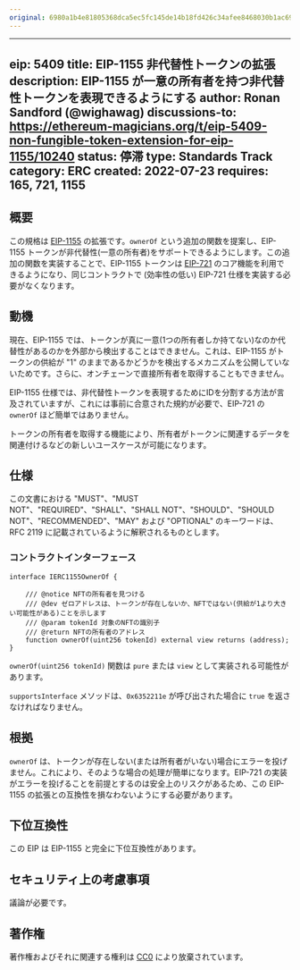 ```yaml
---
original: 6980a1b4e81805368dca5ec5fc145de14b18fd426c34afee8468030b1ac695d5
---
```


---
eip: 5409
title: EIP-1155 非代替性トークンの拡張
description: EIP-1155 が一意の所有者を持つ非代替性トークンを表現できるようにする
author: Ronan Sandford (@wighawag)
discussions-to: https://ethereum-magicians.org/t/eip-5409-non-fungible-token-extension-for-eip-1155/10240
status: 停滞
type: Standards Track
category: ERC
created: 2022-07-23
requires: 165, 721, 1155
---

## 概要

この規格は [EIP-1155](./eip-1155.md) の拡張です。`ownerOf` という追加の関数を提案し、EIP-1155 トークンが非代替性(一意の所有者)をサポートできるようにします。この追加の関数を実装することで、EIP-1155 トークンは [EIP-721](./eip-721.md) のコア機能を利用できるようになり、同じコントラクトで (効率性の低い) EIP-721 仕様を実装する必要がなくなります。

## 動機

現在、EIP-1155 では、トークンが真に一意(1つの所有者しか持てない)なのか代替性があるのかを外部から検出することはできません。これは、EIP-1155 がトークンの供給が "1" のままであるかどうかを検出するメカニズムを公開していないためです。さらに、オンチェーンで直接所有者を取得することもできません。

EIP-1155 仕様では、非代替性トークンを表現するためにIDを分割する方法が言及されていますが、これには事前に合意された規約が必要で、EIP-721 の `ownerOf` ほど簡単ではありません。

トークンの所有者を取得する機能により、所有者がトークンに関連するデータを関連付けるなどの新しいユースケースが可能になります。

## 仕様

この文書における "MUST"、"MUST NOT"、"REQUIRED"、"SHALL"、"SHALL NOT"、"SHOULD"、"SHOULD NOT"、"RECOMMENDED"、"MAY" および "OPTIONAL" のキーワードは、RFC 2119 に記載されているように解釈されるものとします。

### コントラクトインターフェース

```solidity
interface IERC1155OwnerOf {

    /// @notice NFTの所有者を見つける
    /// @dev ゼロアドレスは、トークンが存在しないか、NFTではない(供給が1より大きい可能性がある)ことを示します
    /// @param tokenId 対象のNFTの識別子
    /// @return NFTの所有者のアドレス
    function ownerOf(uint256 tokenId) external view returns (address);
}
```

`ownerOf(uint256 tokenId)` 関数は `pure` または `view` として実装される可能性があります。

`supportsInterface` メソッドは、`0x6352211e` が呼び出された場合に `true` を返さなければなりません。

## 根拠

`ownerOf` は、トークンが存在しない(または所有者がいない)場合にエラーを投げません。これにより、そのような場合の処理が簡単になります。EIP-721 の実装がエラーを投げることを前提とするのは安全上のリスクがあるため、この EIP-1155 の拡張との互換性を損なわないようにする必要があります。

## 下位互換性

この EIP は EIP-1155 と完全に下位互換性があります。

## セキュリティ上の考慮事項

議論が必要です。

## 著作権

著作権およびそれに関連する権利は [CC0](../LICENSE.md) により放棄されています。